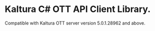 # Kaltura C# OTT API Client Library.
Compatible with Kaltura OTT server version 5.0.1.28962 and above.

